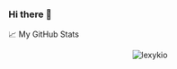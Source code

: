 ### Hi there 👋

📈 My GitHub Stats

<p align="center"> <img src="https://github-readme-stats.vercel.app/api?username=lexykio&show_icons=true&theme=gotham" alt="lexykio" />

<!--
**lexykio/lexykio** is a ✨ _special_ ✨ repository because its `README.md` (this file) appears on your GitHub profile.

Here are some ideas to get you started:

- 🔭 I’m currently working on ...
- 🌱 I’m currently learning ...
- 👯 I’m looking to collaborate on ...
- 🤔 I’m looking for help with ...
- 💬 Ask me about ...
- 📫 How to reach me: ...
- 😄 Pronouns: ...
- ⚡ Fun fact: ...
-->
